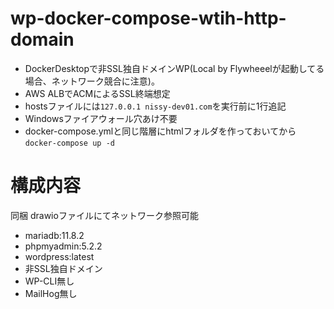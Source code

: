 # wp-docker-compose-wtih-http-domain

* DockerDesktopで非SSL独自ドメインWP(Local by Flywheeelが起動してる場合、ネットワーク競合に注意)。  
* AWS ALBでACMによるSSL終端想定
* hostsファイルには`127.0.0.1 nissy-dev01.com`を実行前に1行追記
* Windowsファイアウォール穴あけ不要
* docker-compose.ymlと同じ階層にhtmlフォルダを作っておいてから`docker-compose up -d`

# 構成内容
同梱 drawioファイルにてネットワーク参照可能  
  
* mariadb:11.8.2
* phpmyadmin:5.2.2
* wordpress:latest
* 非SSL独自ドメイン
* WP-CLI無し
* MailHog無し
